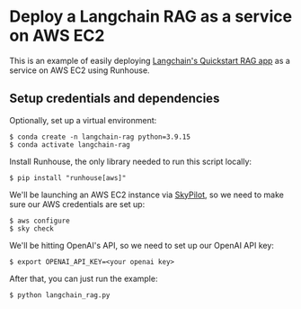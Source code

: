 # Deploy a Langchain RAG as a service on AWS EC2

This is an example of easily deploying [Langchain's Quickstart RAG app](https://python.langchain.com/docs/use_cases/question_answering/quickstart)
as a service on AWS EC2 using Runhouse.

## Setup credentials and dependencies

Optionally, set up a virtual environment:
```shell
$ conda create -n langchain-rag python=3.9.15
$ conda activate langchain-rag
```
Install Runhouse, the only library needed to run this script locally:
```shell
$ pip install "runhouse[aws]"
```

We'll be launching an AWS EC2 instance via [SkyPilot](https://github.com/skypilot-org/skypilot), so we need to
make sure our AWS credentials are set up:
```shell
$ aws configure
$ sky check
```

We'll be hitting OpenAI's API, so we need to set up our OpenAI API key:
```shell
$ export OPENAI_API_KEY=<your openai key>
```

After that, you can just run the example:
```shell
$ python langchain_rag.py
```
